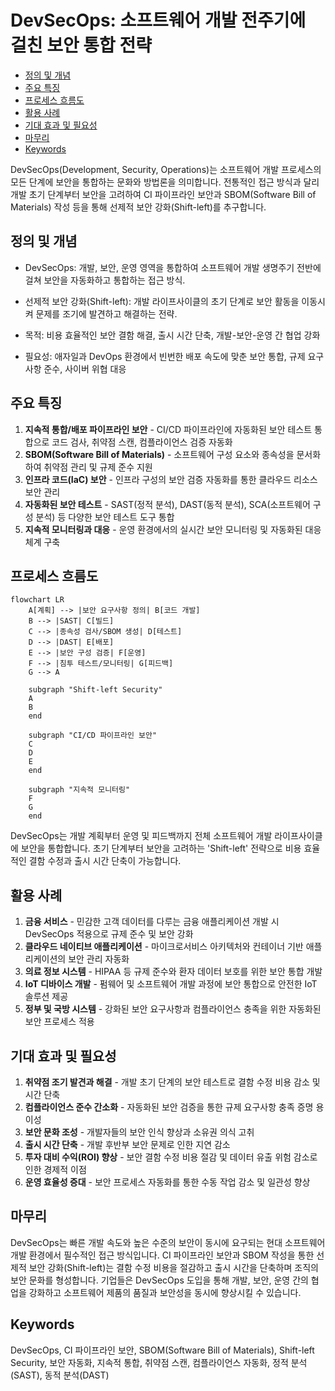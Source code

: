 # DevSecOps: 소프트웨어 개발 전주기에 걸친 보안 통합 전략

<!-- mtoc-start -->

- [정의 및 개념](#정의-및-개념)
- [주요 특징](#주요-특징)
- [프로세스 흐름도](#프로세스-흐름도)
- [활용 사례](#활용-사례)
- [기대 효과 및 필요성](#기대-효과-및-필요성)
- [마무리](#마무리)
- [Keywords](#keywords)

<!-- mtoc-end -->

DevSecOps(Development, Security, Operations)는 소프트웨어 개발 프로세스의 모든 단계에 보안을 통합하는 문화와 방법론을 의미합니다. 전통적인 접근 방식과 달리 개발 초기 단계부터 보안을 고려하여 CI 파이프라인 보안과 SBOM(Software Bill of Materials) 작성 등을 통해 선제적 보안 강화(Shift-left)를 추구합니다.

## 정의 및 개념

- DevSecOps: 개발, 보안, 운영 영역을 통합하여 소프트웨어 개발 생명주기 전반에 걸쳐 보안을 자동화하고 통합하는 접근 방식.
- 선제적 보안 강화(Shift-left): 개발 라이프사이클의 초기 단계로 보안 활동을 이동시켜 문제를 조기에 발견하고 해결하는 전략.

- 목적: 비용 효율적인 보안 결함 해결, 출시 시간 단축, 개발-보안-운영 간 협업 강화
- 필요성: 애자일과 DevOps 환경에서 빈번한 배포 속도에 맞춘 보안 통합, 규제 요구사항 준수, 사이버 위협 대응

## 주요 특징

1. **지속적 통합/배포 파이프라인 보안** - CI/CD 파이프라인에 자동화된 보안 테스트 통합으로 코드 검사, 취약점 스캔, 컴플라이언스 검증 자동화
2. **SBOM(Software Bill of Materials)** - 소프트웨어 구성 요소와 종속성을 문서화하여 취약점 관리 및 규제 준수 지원
3. **인프라 코드(IaC) 보안** - 인프라 구성의 보안 검증 자동화를 통한 클라우드 리소스 보안 관리
4. **자동화된 보안 테스트** - SAST(정적 분석), DAST(동적 분석), SCA(소프트웨어 구성 분석) 등 다양한 보안 테스트 도구 통합
5. **지속적 모니터링과 대응** - 운영 환경에서의 실시간 보안 모니터링 및 자동화된 대응 체계 구축

## 프로세스 흐름도

```mermaid
flowchart LR
    A[계획] --> |보안 요구사항 정의| B[코드 개발]
    B --> |SAST| C[빌드]
    C --> |종속성 검사/SBOM 생성| D[테스트]
    D --> |DAST| E[배포]
    E --> |보안 구성 검증| F[운영]
    F --> |침투 테스트/모니터링| G[피드백]
    G --> A

    subgraph "Shift-left Security"
    A
    B
    end

    subgraph "CI/CD 파이프라인 보안"
    C
    D
    E
    end

    subgraph "지속적 모니터링"
    F
    G
    end
```

DevSecOps는 개발 계획부터 운영 및 피드백까지 전체 소프트웨어 개발 라이프사이클에 보안을 통합합니다. 초기 단계부터 보안을 고려하는 'Shift-left' 전략으로 비용 효율적인 결함 수정과 출시 시간 단축이 가능합니다.

## 활용 사례

1. **금융 서비스** - 민감한 고객 데이터를 다루는 금융 애플리케이션 개발 시 DevSecOps 적용으로 규제 준수 및 보안 강화
2. **클라우드 네이티브 애플리케이션** - 마이크로서비스 아키텍처와 컨테이너 기반 애플리케이션의 보안 관리 자동화
3. **의료 정보 시스템** - HIPAA 등 규제 준수와 환자 데이터 보호를 위한 보안 통합 개발
4. **IoT 디바이스 개발** - 펌웨어 및 소프트웨어 개발 과정에 보안 통합으로 안전한 IoT 솔루션 제공
5. **정부 및 국방 시스템** - 강화된 보안 요구사항과 컴플라이언스 충족을 위한 자동화된 보안 프로세스 적용

## 기대 효과 및 필요성

1. **취약점 조기 발견과 해결** - 개발 초기 단계의 보안 테스트로 결함 수정 비용 감소 및 시간 단축
2. **컴플라이언스 준수 간소화** - 자동화된 보안 검증을 통한 규제 요구사항 충족 증명 용이성
3. **보안 문화 조성** - 개발자들의 보안 인식 향상과 소유권 의식 고취
4. **출시 시간 단축** - 개발 후반부 보안 문제로 인한 지연 감소
5. **투자 대비 수익(ROI) 향상** - 보안 결함 수정 비용 절감 및 데이터 유출 위험 감소로 인한 경제적 이점
6. **운영 효율성 증대** - 보안 프로세스 자동화를 통한 수동 작업 감소 및 일관성 향상

## 마무리

DevSecOps는 빠른 개발 속도와 높은 수준의 보안이 동시에 요구되는 현대 소프트웨어 개발 환경에서 필수적인 접근 방식입니다. CI 파이프라인 보안과 SBOM 작성을 통한 선제적 보안 강화(Shift-left)는 결함 수정 비용을 절감하고 출시 시간을 단축하며 조직의 보안 문화를 형성합니다. 기업들은 DevSecOps 도입을 통해 개발, 보안, 운영 간의 협업을 강화하고 소프트웨어 제품의 품질과 보안성을 동시에 향상시킬 수 있습니다.

## Keywords

DevSecOps, CI 파이프라인 보안, SBOM(Software Bill of Materials), Shift-left Security, 보안 자동화, 지속적 통합, 취약점 스캔, 컴플라이언스 자동화, 정적 분석(SAST), 동적 분석(DAST)
